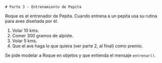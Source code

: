     # Parte 3 - Entrenamiento de Pepita

Roque es el entrenador de Pepita. Cuando entrena a un pepita usa su rutina para aves diseñada por él.
1. Volar 10 kms.
2. Comer 300 gramos de alpiste.
3. Volar 5 kms.
4. Que el ave haga lo que quiera (ver parte 2, al final) como premio.

Se pide modelar a Roque en objetos y que entienda el mensaje `entrenar()`.

